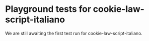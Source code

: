 # Playground tests for cookie-law-script-italiano
We are still awaiting the first test run for cookie-law-script-italiano.
